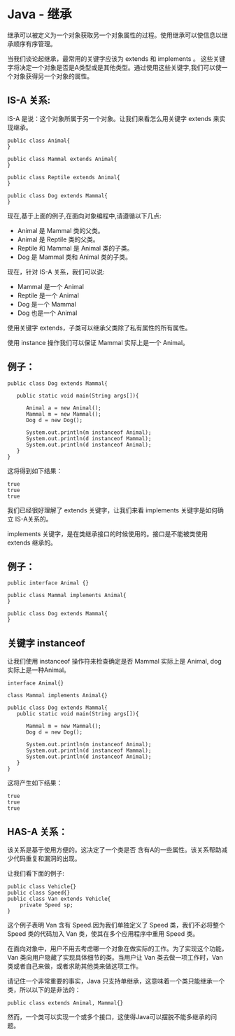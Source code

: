 # Java - 继承

继承可以被定义为一个对象获取另一个对象属性的过程。使用继承可以使信息以继承顺序有序管理。

当我们谈论起继承，最常用的关键字应该为 extends 和 implements 。
这些关键字将决定一个对象是否是A类型或是其他类型。通过使用这些关键字,我们可以使一个对象获得另一个对象的属性。

## IS-A 关系:
IS-A 是说：这个对象所属于另一个对象。让我们来看怎么用关键字 extends 来实现继承。

```
public class Animal{
}

public class Mammal extends Animal{
}

public class Reptile extends Animal{
}

public class Dog extends Mammal{
}
```

现在,基于上面的例子,在面向对象编程中,请遵循以下几点:

- Animal 是 Mammal 类的父类。
- Animal 是 Reptile 类的父类。
- Reptile 和 Mammal 是 Animal 类的子类。
- Dog 是 Mammal 类和 Animal 类的子类。

现在，针对 IS-A 关系，我们可以说:

- Mammal 是一个 Animal
- Reptile 是一个 Animal
- Dog 是一个 Mammal
- Dog 也是一个 Animal


使用关键字 extends，子类可以继承父类除了私有属性的所有属性。

使用 instance 操作我们可以保证 Mammal 实际上是一个 Animal。

## 例子：

```
public class Dog extends Mammal{

   public static void main(String args[]){

      Animal a = new Animal();
      Mammal m = new Mammal();
      Dog d = new Dog();

      System.out.println(m instanceof Animal);
      System.out.println(d instanceof Mammal);
      System.out.println(d instanceof Animal);
   }
}
``` 

这将得到如下结果：

```
true
true
true
```

我们已经很好理解了 extends 关键字，让我们来看 implements 关键字是如何确立 IS-A关系的。

implements 关键字，是在类继承接口的时候使用的。接口是不能被类使用 extends 继承的。

## 例子：

```
public interface Animal {}

public class Mammal implements Animal{
}

public class Dog extends Mammal{
}
```

## 关键字 instanceof

让我们使用 instanceof 操作符来检查确定是否 Mammal 实际上是 Animal, dog 实际上是一种Animal。

```
interface Animal{}

class Mammal implements Animal{}

public class Dog extends Mammal{
   public static void main(String args[]){

      Mammal m = new Mammal();
      Dog d = new Dog();

      System.out.println(m instanceof Animal);
      System.out.println(d instanceof Mammal);
      System.out.println(d instanceof Animal);
   }
} 
```
这将产生如下结果：

```
true
true
true
```

## HAS-A 关系：

该关系是基于使用方便的。这决定了一个类是否 含有A的一些属性。该关系帮助减少代码重复和漏洞的出现。

让我们看下面的例子:

```
public class Vehicle{}
public class Speed{}
public class Van extends Vehicle{
	private Speed sp;
} 

```

这个例子表明 Van 含有 Speed.因为我们单独定义了 Speed 类，我们不必将整个 Speed 类的代码加入 Van 类，使其在多个应用程序中重用 Speed 类。


在面向对象中，用户不用去考虑哪一个对象在做实际的工作。为了实现这个功能， Van 类向用户隐藏了实现具体细节的类。当用户让 Van 类去做一项工作时，Van 类或者自己来做，或者求助其他类来做这项工作。

请记住一个非常重要的事实，Java 只支持单继承，这意味着一个类只能继承一个类，所以以下的是非法的：

```
public class extends Animal, Mammal{} 
```
然而，一个类可以实现一个或多个接口，这使得Java可以摆脱不能多继承的问题。 
